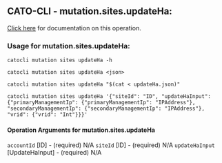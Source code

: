 
## CATO-CLI - mutation.sites.updateHa:
[Click here](https://api.catonetworks.com/documentation/#mutation-updateHa) for documentation on this operation.

### Usage for mutation.sites.updateHa:

`catocli mutation sites updateHa -h`

`catocli mutation sites updateHa <json>`

`catocli mutation sites updateHa "$(cat < updateHa.json)"`

`catocli mutation sites updateHa '{"siteId": "ID", "updateHaInput": {"primaryManagementIp": {"primaryManagementIp": "IPAddress"}, "secondaryManagementIp": {"secondaryManagementIp": "IPAddress"}, "vrid": {"vrid": "Int"}}}'`

#### Operation Arguments for mutation.sites.updateHa ####
`accountId` [ID] - (required) N/A 
`siteId` [ID] - (required) N/A 
`updateHaInput` [UpdateHaInput] - (required) N/A 
